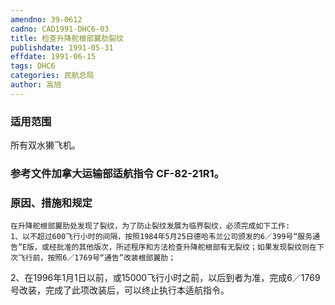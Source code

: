 ```yaml
---
amendno: 39-0612
cadno: CAD1991-DHC6-03
title: 检查升降舵根部翼肋裂纹
publishdate: 1991-05-31
effdate: 1991-06-15
tags: DHC6
categories: 民航总局
author: 高旭
---
```


### 适用范围 
所有双水獭飞机。

<!--more-->
### 参考文件加拿大运输部适航指令 CF-82-21R1。

### 原因、措施和规定 
    在升降舵根部翼肋处发现了裂纹，为了防止裂纹发展为临界裂纹，必须完成如下工作: 
    1、以不超过600飞行小时的间隔，按照1984年5月25日德哈韦兰公司颁发的6／399号“服务通告”E版，或经批准的其他版次，所述程序和方法检查升降舵根部有无裂纹；如果发现裂纹则在下次飞行前，按照6／1769号“通告”改装根部翼肋； 
   2、在1996年1月1日以前，或15000飞行小时之前，以后到者为准，完成6／1769号改装，完成了此项改装后，可以终止执行本适航指令。
